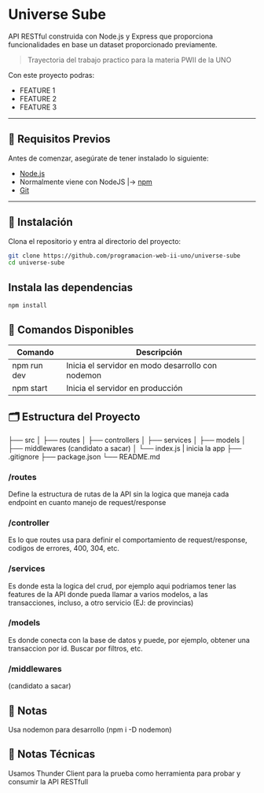 # Universe Sube

API RESTful construida con Node.js y Express que proporciona funcionalidades en base un dataset proporcionado previamente.

> Trayectoria del trabajo practico para la materia PWII de la UNO

Con este proyecto podras:

- FEATURE 1
- FEATURE 2
- FEATURE 3

---

## 🧰 Requisitos Previos

Antes de comenzar, asegúrate de tener instalado lo siguiente:

- [Node.js](https://nodejs.org/)
- Normalmente viene con NodeJS |-> [npm](https://www.npmjs.com/)
- [Git](https://git-scm.com/downloads)

---

## 🚀 Instalación

Clona el repositorio y entra al directorio del proyecto:

```bash
git clone https://github.com/programacion-web-ii-uno/universe-sube
cd universe-sube
```

## Instala las dependencias

```bash
npm install
```

## 🧪 Comandos Disponibles

| Comando | Descripción |
| ------- | ----------- |
| npm run dev | Inicia el servidor en modo desarrollo con nodemon |
| npm start | Inicia el servidor en producción |

## 🗂️ Estructura del Proyecto
├── src
│   ├── routes
│   ├── controllers
│   ├── services
│   ├── models
│   ├── middlewares (candidato a sacar)
│   └── index.js | inicia la app
├── .gitignore
├── package.json
└── README.md

### /routes
Define la estructura de rutas de la API sin la logica que maneja cada endpoint en cuanto manejo de request/response

### /controller
Es lo que routes usa para definir el comportamiento de request/response, codigos de errores, 400, 304, etc.

### /services
Es donde esta la logica del crud, por ejemplo aqui podriamos tener las features de la API donde pueda llamar a varios modelos, a las transacciones, incluso, a otro servicio (EJ: de provincias)

### /models
Es donde conecta con la base de datos y puede, por ejemplo, obtener una transaccion por id. Buscar por filtros, etc.

### /middlewares
(candidato a sacar)

## 📌 Notas
Usa nodemon para desarrollo (npm i -D nodemon)

## 🔧 Notas Técnicas

Usamos Thunder Client para la prueba como herramienta para probar y consumir la API RESTfull
